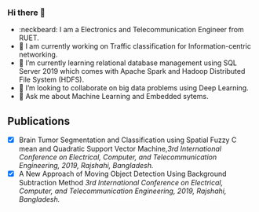 ### Hi there 👋

- :neckbeard: I am a Electronics and Telecommunication Engineer from RUET.
- 🔭 I am currently working on Traffic classification for Information-centric networking.
- 🌱 I’m currently learning relational database management using SQL Server 2019 which comes with Apache Spark and Hadoop Distributed File System (HDFS).
- 👯 I’m looking to collaborate on big data problems using Deep Learning.
- 💬 Ask me about Machine Learning and Embedded sytems.

## Publications

- [x] Brain Tumor Segmentation and Classification using Spatial Fuzzy C mean and Quadratic Support Vector Machine,*3rd International Conference on Electrical, Computer, and Telecommunication Engineering, 2019, Rajshahi, Bangladesh.*
- [x] A New Approach of Moving Object Detection Using Background Subtraction Method *3rd International Conference on Electrical, Computer, and Telecommunication Engineering, 2019, Rajshahi, Bangladesh.*
